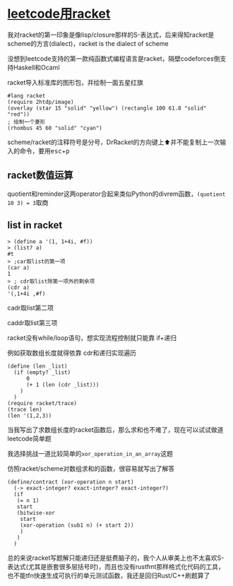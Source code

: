 # [leetcode用racket](/2021/02/leetcode_racket.md)

我对racket的第一印象是像lisp/closure那样的S-表达式，后来得知racket是scheme的方言(dialect)，racket is the dialect of scheme

没想到leetcode支持的第一款纯函数式编程语言是racket，隔壁codeforces倒支持Haskell和Ocaml

<i class="fa fa-hashtag"></i>
racket导入标准库的图形包，并绘制一面五星红旗

```
#lang racket
(require 2htdp/image)
(overlay (star 15 "solid" "yellow") (rectangle 100 61.8 "solid" "red"))
; 绘制一个菱形
(rhombus 45 60 "solid" "cyan")
```

scheme/racket的注释符号是分号，DrRacket的方向键上⬆并不能复制上一次输入的命令，要用<kbd>esc</kbd>+<kbd>p</kbd>

## racket数值运算

quotient和reminder这两operator合起来类似Python的divrem函数，`(quotient 10 3) = 3`取商

## list in racket

```
> (define a '(1, 1+4i, #f))
> (list? a)
#t
> ;car取list的第一项
(car a)
1
> ; cdr取list除第一项外的剩余项
(cdr a)
'(,1+4i ,#f)
```

cadr取list第二项

caddr取list第三项

racket没有while/loop语句，想实现流程控制就只能靠 if+递归

例如获取数组长度就得依靠 cdr和递归实现遍历

```
(define (len _list)
  (if (empty? _list)
      0
      (+ 1 (len (cdr _list)))
    )
  )
(require racket/trace)
(trace len)
(len '(1,2,3))
```

当我写出了求数组长度的racket函数后，那么求和也不难了，现在可以试试做道leetcode简单题

我选择挑战一道比较简单的`xor_operation_in_an_array`这题

仿照racket/scheme对数组求和的函数，很容易就写出了解答

```
(define/contract (xor-operation n start)
  (-> exact-integer? exact-integer? exact-integer?)
  (if
   (= n 1)
   start
   (bitwise-xor
    start
    (xor-operation (sub1 n) (+ start 2))
    )
   )
  )
```

总的来说racket写题解只能递归还是挺费脑子的，我个人从审美上也不太喜欢S-表达式(尤其是嵌套很多层括号时)，而且也没有rustfmt那样格式化代码的工具，
也不能tfn快速生成可执行的单元测试函数，我还是回归Rust/C++刷题算了
